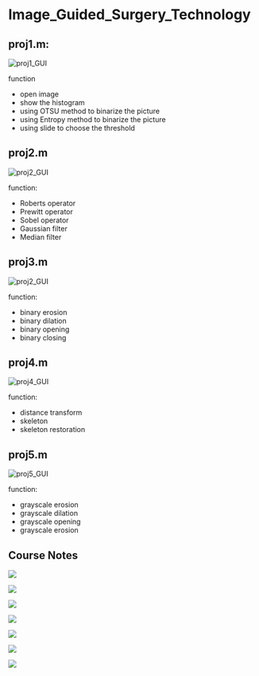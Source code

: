 # Image_Guided_Surgery_Technology

## proj1.m:

![proj1_GUI](proj1_GUI.PNG)

function

- open image
- show the histogram
- using OTSU method to binarize the picture
- using Entropy method to binarize the picture
- using slide to choose the threshold

## proj2.m

![proj2_GUI](proj2_GUI.PNG)

function:

- Roberts operator
- Prewitt operator
- Sobel operator
- Gaussian filter
- Median filter

## proj3.m

![proj2_GUI](proj2_GUI.PNG)

function:

- binary erosion
- binary dilation
- binary opening
- binary closing

## proj4.m

![proj4_GUI](proj4_GUI.PNG)

function:

- distance transform
- skeleton
- skeleton restoration

## proj5.m

![proj5_GUI](proj5_GUI.PNG)

function:

- grayscale erosion
- grayscale dilation
- grayscale opening
- grayscale erosion

## Course Notes

![](W2.png)

![](W3.png)

![](W4.png)

![](W5.png)

![](W6.png)

![](W7.png)

![](W8.png)
